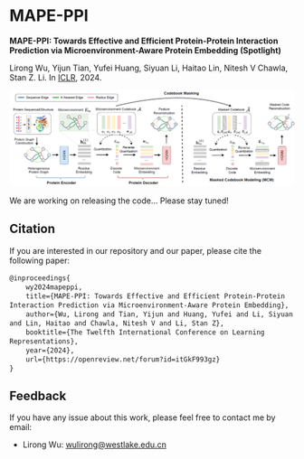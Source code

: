 # MAPE-PPI
**MAPE-PPI: Towards Effective and Efficient Protein-Protein Interaction Prediction via Microenvironment-Aware Protein Embedding (Spotlight)**

Lirong Wu, Yijun Tian, Yufei Huang,  Siyuan Li, Haitao Lin, Nitesh V Chawla, Stan Z. Li. In [ICLR](https://openreview.net/forum?id=itGkF993gz), 2024.

<p align="center">
  <img src='./assets/framework.PNG' width="800">
</p>


We are working on releasing the code...  Please stay tuned!



## Citation

If you are interested in our repository and our paper, please cite the following paper:

```
@inproceedings{
    wy2024mapeppi,
    title={MAPE-PPI: Towards Effective and Efficient Protein-Protein Interaction Prediction via Microenvironment-Aware Protein Embedding},
    author={Wu, Lirong and Tian, Yijun and Huang, Yufei and Li, Siyuan and Lin, Haitao and Chawla, Nitesh V and Li, Stan Z},
    booktitle={The Twelfth International Conference on Learning Representations},
    year={2024},
    url={https://openreview.net/forum?id=itGkF993gz}
}
```



## Feedback

If you have any issue about this work, please feel free to contact me by email: 
* Lirong Wu: wulirong@westlake.edu.cn

